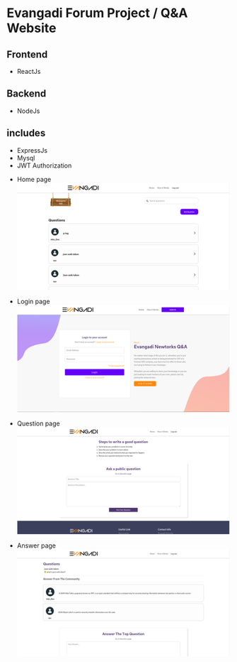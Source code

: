 # Evangadi Forum Project / Q&A Website

## Frontend
- ReactJs

## Backend
- NodeJs 
  
## includes
- ExpressJs
- Mysql
- JWT Authorization


* Home page
![Website Review](./client/Home_page.png)

* Login page
![Website Review](./client/Login.png)

* Question page
![Website Review](./client/question_page.png)

* Answer page
![Website Review](./client/answer_page.png)